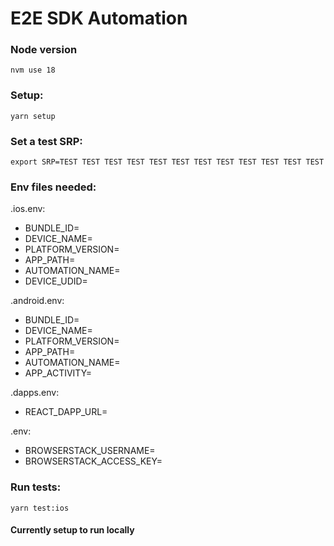 # E2E SDK Automation

### Node version

`nvm use 18`

### Setup:

`yarn setup`

### Set a test SRP:

`export SRP=TEST TEST TEST TEST TEST TEST TEST TEST TEST TEST TEST TEST`

### Env files needed:

.ios.env:

- BUNDLE_ID=
- DEVICE_NAME=
- PLATFORM_VERSION=
- APP_PATH=
- AUTOMATION_NAME=
- DEVICE_UDID=

.android.env:

- BUNDLE_ID=
- DEVICE_NAME=
- PLATFORM_VERSION=
- APP_PATH=
- AUTOMATION_NAME=
- APP_ACTIVITY=

.dapps.env:

- REACT_DAPP_URL=

.env:

- BROWSERSTACK_USERNAME=
- BROWSERSTACK_ACCESS_KEY=

### Run tests:

`yarn test:ios`

#### Currently setup to run locally
